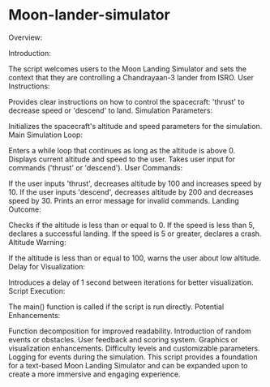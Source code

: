 # Moon-lander-simulator
Overview:

Introduction:

The script welcomes users to the Moon Landing Simulator and sets the context that they are controlling a Chandrayaan-3 lander from ISRO.
User Instructions:

Provides clear instructions on how to control the spacecraft: 'thrust' to decrease speed or 'descend' to land.
Simulation Parameters:

Initializes the spacecraft's altitude and speed parameters for the simulation.
Main Simulation Loop:

Enters a while loop that continues as long as the altitude is above 0.
Displays current altitude and speed to the user.
Takes user input for commands ('thrust' or 'descend').
User Commands:

If the user inputs 'thrust', decreases altitude by 100 and increases speed by 10.
If the user inputs 'descend', decreases altitude by 200 and decreases speed by 30.
Prints an error message for invalid commands.
Landing Outcome:

Checks if the altitude is less than or equal to 0.
If the speed is less than 5, declares a successful landing.
If the speed is 5 or greater, declares a crash.
Altitude Warning:

If the altitude is less than or equal to 100, warns the user about low altitude.
Delay for Visualization:

Introduces a delay of 1 second between iterations for better visualization.
Script Execution:

The main() function is called if the script is run directly.
Potential Enhancements:

Function decomposition for improved readability.
Introduction of random events or obstacles.
User feedback and scoring system.
Graphics or visualization enhancements.
Difficulty levels and customizable parameters.
Logging for events during the simulation.
This script provides a foundation for a text-based Moon Landing Simulator and can be expanded upon to create a more immersive and engaging experience.




